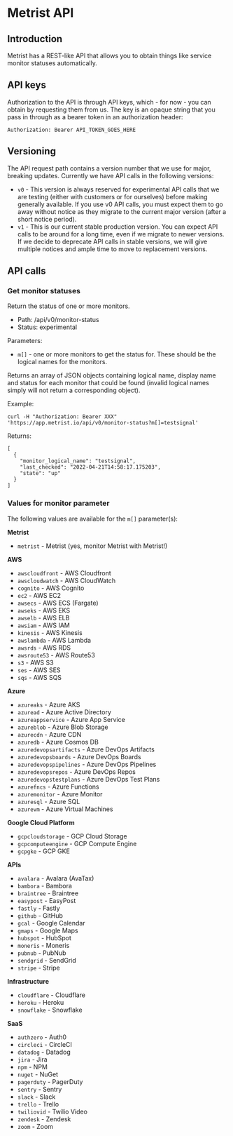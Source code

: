 # Metrist API

## Introduction

Metrist has a REST-like API that allows you to obtain things like service monitor statuses automatically.

## API keys

Authorization to the API is through API keys, which - for now - you can obtain by requesting them from us. The
key is an opaque string that you pass in through as a bearer token in an authorization header:

    Authorization: Bearer API_TOKEN_GOES_HERE

## Versioning

The API request path contains a version number that we use for major, breaking updates. Currently we have
API calls in the following versions:

* `v0` - This version is always reserved for experimental API calls that we are testing (either with customers
  or for ourselves) before making generally available. If you use v0 API calls, you must expect them to go away
  without notice as they migrate to the current major version (after a short notice period).
* `v1` - This is our current stable production version. You can expect API calls to be around for a long time,
  even if we migrate to newer versions. If we decide to deprecate API calls in stable versions, we will
  give multiple notices and ample time to move to replacement versions.

## API calls

### Get monitor statuses

Return the status of one or more monitors.

* Path: /api/v0/monitor-status
* Status: experimental

Parameters:

* `m[]` - one or more monitors to get the status for. These should be the logical
          names for the monitors.

Returns an array of JSON objects containing logical name, display name and status for
each monitor that could be found (invalid logical names simply will not return a corresponding
object).

Example:

```
curl -H "Authorization: Bearer XXX" 'https://app.metrist.io/api/v0/monitor-status?m[]=testsignal'
```

Returns:

```
[
  {
    "monitor_logical_name": "testsignal",
    "last_checked": "2022-04-21T14:58:17.175203",
    "state": "up"
  }
]
```

### Values for monitor parameter

The following values are available for the `m[]` parameter(s):

**Metrist**

* `metrist` - Metrist (yes, monitor Metrist with Metrist!)

**AWS**

* `awscloudfront` - AWS Cloudfront
* `awscloudwatch` - AWS CloudWatch
* `cognito` - AWS Cognito
* `ec2` - AWS EC2
* `awsecs` - AWS ECS (Fargate)
* `awseks` - AWS EKS
* `awselb` - AWS ELB
* `awsiam` - AWS IAM
* `kinesis` - AWS Kinesis
* `awslambda` - AWS Lambda
* `awsrds` - AWS RDS
* `awsroute53` - AWS Route53
* `s3` - AWS S3
* `ses` - AWS SES
* `sqs` - AWS SQS

**Azure**

* `azureaks` - Azure AKS
* `azuread` - Azure Active Directory
* `azureappservice` - Azure App Service
* `azureblob` - Azure Blob Storage
* `azurecdn` - Azure CDN
* `azuredb` - Azure Cosmos DB
* `azuredevopsartifacts` - Azure DevOps Artifacts
* `azuredevopsboards` - Azure DevOps Boards
* `azuredevopspipelines` - Azure DevOps Pipelines
* `azuredevopsrepos` - Azure DevOps Repos
* `azuredevopstestplans` - Azure DevOps Test Plans
* `azurefncs` - Azure Functions
* `azuremonitor` - Azure Monitor
* `azuresql` - Azure SQL
* `azurevm` - Azure Virtual Machines

**Google Cloud Platform**

* `gcpcloudstorage` - GCP Cloud Storage
* `gcpcomputeengine` - GCP Compute Engine
* `gcpgke` - GCP GKE

**APIs**

* `avalara` - Avalara (AvaTax)
* `bambora` - Bambora
* `braintree` - Braintree
* `easypost` - EasyPost
* `fastly` - Fastly
* `github` - GitHub
* `gcal` - Google Calendar
* `gmaps` - Google Maps
* `hubspot` - HubSpot
* `moneris` - Moneris
* `pubnub` - PubNub
* `sendgrid` - SendGrid
* `stripe` - Stripe

**Infrastructure**

* `cloudflare` - Cloudflare
* `heroku` - Heroku
* `snowflake` - Snowflake

**SaaS**

* `authzero` - Auth0
* `circleci` - CircleCI
* `datadog` - Datadog
* `jira` - Jira
* `npm` - NPM
* `nuget` - NuGet
* `pagerduty` - PagerDuty
* `sentry` - Sentry
* `slack` - Slack
* `trello` - Trello
* `twiliovid` - Twilio Video
* `zendesk` - Zendesk
* `zoom` - Zoom
